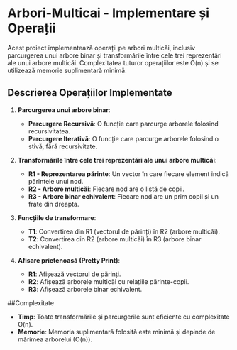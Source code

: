 # Arbori-Multicai - Implementare și Operații

Acest proiect implementează operații pe arbori multicăi, inclusiv parcurgerea unui arbore binar și transformările între cele trei reprezentări ale unui arbore multicăi. Complexitatea tuturor operațiilor este O(n) și se utilizează memorie suplimentară minimă.

## Descrierea Operațiilor Implementate

1. **Parcurgerea unui arbore binar**:
   - **Parcurgere Recursivă**: O funcție care parcurge arborele folosind recursivitatea.
   - **Parcurgere Iterativă**: O funcție care parcurge arborele folosind o stivă, fără recursivitate.

2. **Transformările între cele trei reprezentări ale unui arbore multicăi**:
   - **R1 - Reprezentarea părinte**: Un vector în care fiecare element indică părintele unui nod.
   - **R2 - Arbore multicăi**: Fiecare nod are o listă de copii.
   - **R3 - Arbore binar echivalent**: Fiecare nod are un prim copil și un frate din dreapta.

3. **Funcțiile de transformare**:
   - **T1**: Convertirea din R1 (vectorul de părinți) în R2 (arbore multicăi).
   - **T2**: Convertirea din R2 (arbore multicăi) în R3 (arbore binar echivalent).

4. **Afisare prietenoasă (Pretty Print)**:
   - **R1**: Afișează vectorul de părinți.
   - **R2**: Afișează arborele multicăi cu relațiile părinte-copii.
   - **R3**: Afișează arborele binar echivalent.

##Complexitate

   - **Timp**: Toate transformările și parcurgerile sunt eficiente cu complexitate O(n).
   - **Memorie**: Memoria suplimentară folosită este minimă și depinde de mărimea arborelui (O(n)).







